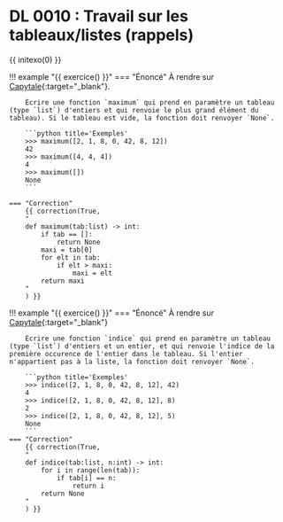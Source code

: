 # DL 0010 : Travail sur les tableaux/listes (rappels)

{{ initexo(0) }}


!!! example "{{ exercice() }}"
    === "Énoncé" 
        À rendre sur [Capytale](https://capytale2.ac-paris.fr/web/c/654c-726825/mlc){:target="_blank"}.

        Écrire une fonction `maximum` qui prend en paramètre un tableau (type `list`) d'entiers et qui renvoie le plus grand élément du tableau). Si le tableau est vide, la fonction doit renvoyer `None`.

        ```python title='Exemples'
        >>> maximum([2, 1, 8, 0, 42, 8, 12])
        42
        >>> maximum([4, 4, 4])
        4
        >>> maximum([])
        None        
        ```

    === "Correction" 
        {{ correction(True, 
        "
        def maximum(tab:list) -> int:
            if tab == []:
                return None
            maxi = tab[0]
            for elt in tab:
                if elt > maxi:
                    maxi = elt
            return maxi
        "
        ) }}

!!! example "{{ exercice() }}"
    === "Énoncé" 
        À rendre sur [Capytale](https://capytale2.ac-paris.fr/web/c/01c4-726834/mlc){:target="_blank"} 

        Écrire une fonction `indice` qui prend en paramètre un tableau (type `list`) d'entiers et un entier, et qui renvoie l'indice de la première occurence de l'entier dans le tableau. Si l'entier n'appartient pas à la liste, la fonction doit renvoyer `None`.

        ```python title='Exemples'
        >>> indice([2, 1, 8, 0, 42, 8, 12], 42)
        4
        >>> indice([2, 1, 8, 0, 42, 8, 12], 8)
        2
        >>> indice([2, 1, 8, 0, 42, 8, 12], 5)
        None        
        ```
    === "Correction" 
        {{ correction(True, 
        "
        def indice(tab:list, n:int) -> int:
            for i in range(len(tab)):
                if tab[i] == n:
                    return i
            return None
        "
        ) }}